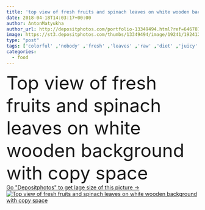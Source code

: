```yaml
---
title: 'top view of fresh fruits and spinach leaves on white wooden background with copy space'
date: 2018-04-18T14:03:17+00:00
author: AntonMatyukha
author_url: http://depositphotos.com/portfolio-13349494.html?ref=64678756
image: https://st3.depositphotos.com/thumbs/13349494/image/19241/192412232/api_thumb_450.jpg?forcejpeg=true
type: "post"
tags: ['colorful' ,'nobody' ,'fresh' ,'leaves' ,'raw' ,'diet' ,'juicy' ,'vegetable' ,'freshness' ,'nutrition' ,'carrot' ,'vegetarian' ,'vitamin' ,'refreshment' ,'lifestyle' ,'organic' ,'apples' ,'nutrient' ,'nutritious' ,'fruits' ,'refresh' ,'antioxidant' ,'bananas' ,'vegan' ,'pears' ,'spinach' ,'detox' ,'kiwis' ,'Healthy Eating' ,'copy space' ,'top view' ,'wooden background' ,'raw food diet' ,'flat lay' ,'detox diet' ,'clean eating' ]
categories: 
  - food
---
```

<div aling="center">
            <font size="60"> Top view of fresh fruits and spinach leaves on white wooden background with copy space</font>   
</div>
<div>
    <a href='https://depositphotos.com/192412232/stock-photo-top-view-fresh-fruits-spinach.html?ref=64678756' target=_blank > Go "Depositphotos" to get lage size of this picture ->
        <img href='https://depositphotos.com/192412232/stock-photo-top-view-fresh-fruits-spinach.html?ref=64678756' src='https://st3.depositphotos.com/13349494/19241/i/950/depositphotos_192412232-stock-photo-top-view-fresh-fruits-spinach.jpg?forcejpeg=true' alt='Top view of fresh fruits and spinach leaves on white wooden background with copy space' >
    </a>
</div>

